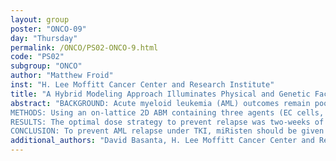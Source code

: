 ```yaml
---
layout: group
poster: "ONCO-09"
day: "Thursday"
permalink: /ONCO/PS02-ONCO-9.html
code: "PS02"
subgroup: "ONCO"
author: "Matthew Froid"
inst: "H. Lee Moffitt Cancer Center and Research Institute"
title: "A Hybrid Modeling Approach Illuminates Physical and Genetic Factors Contributing to Resistance in the AML Bone Marrow Niche"
abstract: "BACKGROUND: Acute myeloid leukemia (AML) outcomes remain poor, likely due to treatment-resistant leukemic stem cells (LSCs). Evidence suggests resistance to tyrosine kinase inhibitors (TKIs) depends on the bone marrow’s vascular plasticity via the Janus Phenomena. The opposing “faces” of the Janus Phenomena are the initial beneficial cytoreduction of blast cells, followed by revascularization of the BM by endothelial cells, the expansion of LSCs, and then relapse. This is partially mediated through miR-126 over-expression upon which the endothelial cells are dependent to revascularize the BM and to shelter LSCs. To mitigate the Janus Phenomena, miRisten, a miR-126 expression inhibitor, was developed. To understand the interactions of TKI with miRisten, we used experimental data to inform an agent-based model (ABM) recapitulating the Janus Phenomena to explore how different vasculature architectures and drug scheduling can prevent relapse. In addition to the BM structure, we explored common interactors among genes linked to both drugs (AC220, a TKI, and miRisten).
METHODS: Using an on-lattice 2D ABM containing three agents (EC cells, LSCs, and blast cells), we modeled 16 different vascular architectures informed from mouse tibias post-TKI treatment. We tested three conditions: TKI, TKI + miRisten, and TKI + miRisten pre-treatment. K-means clustering and PCA were performed to determine relationships among the varying vascular architectures. A protein-protein interaction (PPI) network based on publicly available data for the proteins affected by both drugs was constructed. We used several centrality measurements to determine the nodes in the directed graph that have the largest role in the connectivity of the network. Next we constructed a graph neural network to classify proteins linked to either the targets of AC220 or miRisten with limited or tenuous experimental validation.
RESULTS: The optimal dose strategy to prevent relapse was two-weeks of pre-treatment with mRristen before TKI administration. Additionally, vascular architectures spanning the entire domain of the ABM consistently prevented relapse during treatment. Interestingly within the drugs’ PPI, miR-206 (a known tumor suppressor linked to angiogenesis and an indirect regulator of miR-126) was the node with the highest degree centrality.
CONCLUSION: To prevent AML relapse under TKI, miRisten should be given for two weeks before starting TKI. Additionally, both the physical structure of the vasculature and the protein-protein interactors contribute to resistance."
additional_authors: "David Basanta, H. Lee Moffitt Cancer Center and Research Institute; Aleksandra Karolak, H. Lee Moffitt Cancer Center and Research Institute; Russ Rockne, City of Hope; Bin Zhang, City of Hope; Guido Marcucci, City of Hope"
---
```

